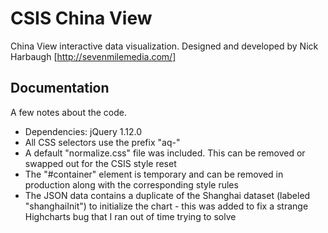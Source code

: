 # CSIS China View

China View interactive data visualization. Designed and developed by Nick Harbaugh [http://sevenmilemedia.com/]

## Documentation

A few notes about the code.

- Dependencies: jQuery 1.12.0
- All CSS selectors use the prefix "aq-"
- A default "normalize.css" file was included. This can be removed or swapped out for the CSIS style reset
- The "#container" element is temporary and can be removed in production along with the corresponding style rules
- The JSON data contains a duplicate of the Shanghai dataset (labeled "shanghaiInit") to initialize the chart - this was added to fix a strange Highcharts bug that I ran out of time trying to solve
